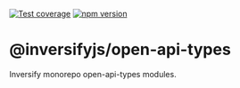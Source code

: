 [![Test coverage](https://codecov.io/gh/inversify/monorepo/branch/main/graph/badge.svg?flag=%40inversifyjs%2Fopen-api-types)](https://codecov.io/gh/inversify/monorepo/branch/main/graph/badge.svg?flag=%40inversifyjs%2Fopen-api-types)
[![npm version](https://img.shields.io/github/package-json/v/inversify/monorepo?filename=packages%2Fopen-api%2Flibraries%2Fopen-api-types%2Fpackage.json&style=plastic)](https://www.npmjs.com/package/@inversifyjs/open-api-types)

# @inversifyjs/open-api-types

Inversify monorepo open-api-types modules.
